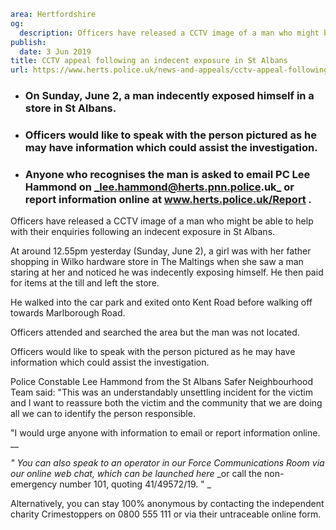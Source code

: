 ```yaml
area: Hertfordshire
og:
  description: Officers have released a CCTV image of a man who might be able to help with their enquiries following an indecent exposure in St Albans.
publish:
  date: 3 Jun 2019
title: CCTV appeal following an indecent exposure in St Albans
url: https://www.herts.police.uk/news-and-appeals/cctv-appeal-following-an-indecent-exposure-in-st-albans-0308f
```

* ### On Sunday, June 2, a man indecently exposed himself in a store in St Albans.

 * ### Officers would like to speak with the person pictured as he may have information which could assist the investigation.

 * ### Anyone who recognises the man is asked to email PC Lee Hammond on _lee.hammond@herts.pnn.police.uk_ or report information online at www.herts.police.uk/Report _._

Officers have released a CCTV image of a man who might be able to help with their enquiries following an indecent exposure in St Albans.

At around 12.55pm yesterday (Sunday, June 2), a girl was with her father shopping in Wilko hardware store in The Maltings when she saw a man staring at her and noticed he was indecently exposing himself. He then paid for items at the till and left the store.

He walked into the car park and exited onto Kent Road before walking off towards Marlborough Road.

Officers attended and searched the area but the man was not located.

Officers would like to speak with the person pictured as he may have information which could assist the investigation.

Police Constable Lee Hammond from the St Albans Safer Neighbourhood Team said: "This was an understandably unsettling incident for the victim and I want to reassure both the victim and the community that we are doing all we can to identify the person responsible.

"I would urge anyone with information to email or report information online. __

_" You can also speak to an operator in our Force Communications Room via our online web chat, which can be launched here_ _or call the non-emergency number 101, quoting 41/49572/19. " _

Alternatively, you can stay 100% anonymous by contacting the independent charity Crimestoppers on 0800 555 111 or via their untraceable online form.
